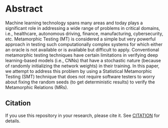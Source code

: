 # Abstract
Machine learning technology spans many areas and today plays a significant role in addressing a wide range of problems in critical domains, i.e., healthcare, autonomous driving, finance, manufacturing, cybersecurity, etc. Metamorphic Testing (MT) is considered a simple but very powerful approach in testing such computationally complex systems for which either an oracle is not available or is available but difficult to apply. Conventional metamorphic testing techniques have certain limitations in verifying deep learning-based models (i.e., CNNs) that have a stochastic nature (because of randomly initializing the network weights) in their training. In this paper, we attempt to address this problem by using a Statistical Metamorphic Testing (SMT) technique that does not require software testers to worry about fixing the random seeds (to get deterministic results) to verify the Metamorphic Relations (MRs). 

## Citation
If you use this repository in your research, please cite it. See [CITATION](CITATION) for details.
